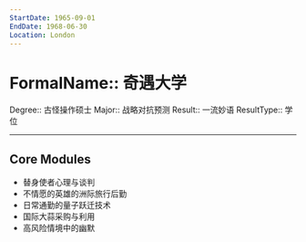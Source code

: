 ```yaml
---
StartDate: 1965-09-01
EndDate: 1968-06-30
Location: London
---
```


# FormalName:: 奇遇大学
Degree:: 古怪操作硕士
Major:: 战略对抗预测
Result:: 一流妙语
ResultType:: 学位

---
## Core Modules

- 替身使者心理与谈判
- 不情愿的英雄的洲际旅行后勤
- 日常通勤的量子跃迁技术
- 国际大蒜采购与利用
- 高风险情境中的幽默
